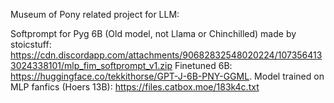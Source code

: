 Museum of Pony related project for LLM:

Softprompt for Pyg 6B (Old model, not Llama or Chinchilled) made by stoicstuff: https://cdn.discordapp.com/attachments/90682832548020224/1073564133024338101/mlp_fim_softprompt_v1.zip 
Finetuned 6B: https://huggingface.co/tekkithorse/GPT-J-6B-PNY-GGML.
Model trained on MLP fanfics (Hoers 13B): https://files.catbox.moe/183k4c.txt